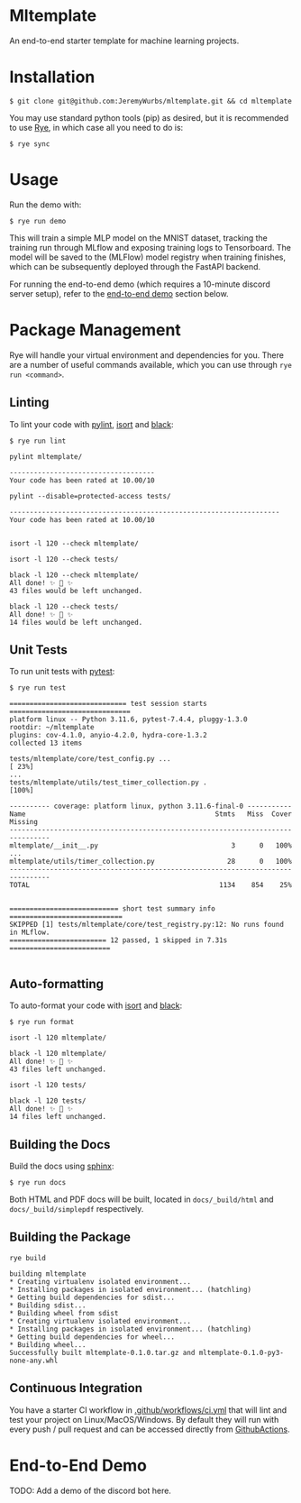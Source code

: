 # Mltemplate
An end-to-end starter template for machine learning projects.

# Installation

```commandline
$ git clone git@github.com:JeremyWurbs/mltemplate.git && cd mltemplate
```

You may use standard python tools (pip) as desired, but it is recommended to use 
[Rye](https://github.com/mitsuhiko/rye), in which case all you need to do is:

```commandline
$ rye sync
```

# Usage

Run the demo with:

```commandline
$ rye run demo
```

This will train a simple MLP model on the MNIST dataset, tracking the training run through MLflow and exposing training 
logs to Tensorboard. The model will be saved to the (MLFlow) model registry when training finishes, which can be 
subsequently deployed through the FastAPI backend.

For running the end-to-end demo (which requires a 10-minute discord server setup), refer to the 
[end-to-end demo](#End-to-End-Demo) section below.

# Package Management

Rye will handle your virtual environment and dependencies for you. There are a number of useful commands available, 
which you can use through `rye run <command>`.

## Linting

To lint your code with [pylint](https://www.pylint.org/), [isort](https://pycqa.github.io/isort/) and 
[black](https://github.com/psf/black):

```commandline
$ rye run lint
```

```text 
pylint mltemplate/

------------------------------------
Your code has been rated at 10.00/10

pylint --disable=protected-access tests/

-------------------------------------------------------------------
Your code has been rated at 10.00/10


isort -l 120 --check mltemplate/

isort -l 120 --check tests/

black -l 120 --check mltemplate/
All done! ✨ 🍰 ✨
43 files would be left unchanged.

black -l 120 --check tests/
All done! ✨ 🍰 ✨
14 files would be left unchanged.
```

## Unit Tests

To run unit tests with [pytest](https://docs.pytest.org/en/):

```commandline
$ rye run test
```

```text 
============================= test session starts ==============================
platform linux -- Python 3.11.6, pytest-7.4.4, pluggy-1.3.0
rootdir: ~/mltemplate
plugins: cov-4.1.0, anyio-4.2.0, hydra-core-1.3.2
collected 13 items                                                             

tests/mltemplate/core/test_config.py ...                                 [ 23%]
...
tests/mltemplate/utils/test_timer_collection.py .                        [100%]

---------- coverage: platform linux, python 3.11.6-final-0 -----------
Name                                               Stmts   Miss  Cover   Missing
--------------------------------------------------------------------------------
mltemplate/__init__.py                                 3      0   100%
...
mltemplate/utils/timer_collection.py                  28      0   100%
--------------------------------------------------------------------------------
TOTAL                                               1134    854    25%


=========================== short test summary info ============================
SKIPPED [1] tests/mltemplate/core/test_registry.py:12: No runs found in MLflow.
======================== 12 passed, 1 skipped in 7.31s =========================


```

## Auto-formatting

To auto-format your code with [isort](https://pycqa.github.io/isort/) and [black](https://github.com/psf/black):

```commandline
$ rye run format 
```

```text
isort -l 120 mltemplate/

black -l 120 mltemplate/
All done! ✨ 🍰 ✨
43 files left unchanged.

isort -l 120 tests/

black -l 120 tests/
All done! ✨ 🍰 ✨
14 files left unchanged.
```

## Building the Docs

Build the docs using [sphinx](https://www.sphinx-doc.org/en/master/):

```commandline
$ rye run docs
```

Both HTML and PDF docs will be built, located in `docs/_build/html` and `docs/_build/simplepdf` respectively.

## Building the Package

```commandline
rye build
```

```text
building mltemplate
* Creating virtualenv isolated environment...
* Installing packages in isolated environment... (hatchling)
* Getting build dependencies for sdist...
* Building sdist...
* Building wheel from sdist
* Creating virtualenv isolated environment...
* Installing packages in isolated environment... (hatchling)
* Getting build dependencies for wheel...
* Building wheel...
Successfully built mltemplate-0.1.0.tar.gz and mltemplate-0.1.0-py3-none-any.whl
```

## Continuous Integration

You have a starter CI workflow in [.github/workflows/ci.yml](.github/workflows/ci.yml) that will lint and test your 
project on Linux/MacOS/Windows. By default they will run with every push / pull request and can be accessed directly 
from [GithubActions](https://github.com/JeremyWurbs/mltemplate/actions). 

# End-to-End Demo

TODO: Add a demo of the discord bot here.
